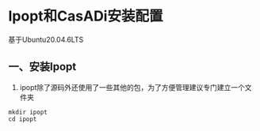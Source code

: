 # Ipopt和CasADi安装配置

基于Ubuntu20.04.6LTS

## 一、安装Ipopt

1) ipopt除了源码外还使用了一些其他的包，为了方便管理建议专门建立一个文件夹
```
mkdir ipopt
cd ipopt
```




